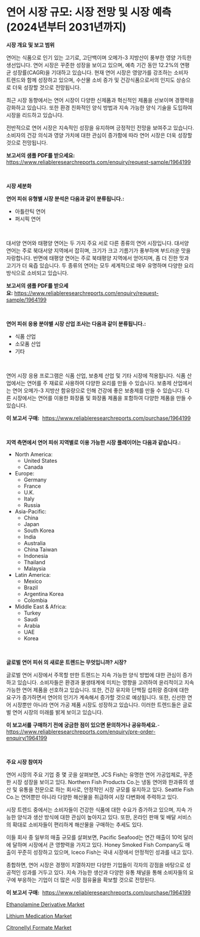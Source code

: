 <p><h1>연어 시장 규모: 시장 전망 및 시장 예측 (2024년부터 2031년까지)</h1></p><p><strong>시장 개요 및 보고 범위</strong></p>
<p><p>연어는 식품으로 인기 있는 고기로, 고단백이며 오메가-3 지방산이 풍부한 영양 가득한 생선입니다. 연어 시장은 꾸준한 성장을 보이고 있으며, 예측 기간 동안 12.2%의 연평균 성장률(CAGR)을 기대하고 있습니다. 현재 연어 시장은 영양가를 강조하는 소비자 트렌드와 함께 성장하고 있으며, 수산물 소비 증가 및 건강식품으로서의 인지도 상승으로 더욱 성장할 것으로 전망됩니다.</p><p>최근 시장 동향에서는 연어 시장이 다양한 신제품과 혁신적인 제품을 선보이며 경쟁력을 강화하고 있습니다. 또한 환경 친화적인 양식 방법과 지속 가능한 양식 기술을 도입하여 시장을 리드하고 있습니다.</p><p>전반적으로 연어 시장은 지속적인 성장을 유지하며 긍정적인 전망을 보여주고 있습니다. 소비자의 건강 의식과 영양 가치에 대한 관심이 증가함에 따라 연어 시장은 더욱 성장할 것으로 전망됩니다.</p></p>
<p><strong>보고서의 샘플 PDF를 받으세요:</strong> <a href="https://www.reliableresearchreports.com/enquiry/request-sample/1964199">https://www.reliableresearchreports.com/enquiry/request-sample/1964199</a></p>
<p>&nbsp;</p>
<p><strong>시장 세분화</strong></p>
<p><strong>연어 피쉬 유형별 시장 분석은 다음과 같이 분류됩니다.:</strong></p>
<p><ul><li>아틀란틱 연어</li><li>퍼시픽 연어</li></ul></p>
<p>&nbsp;</p>
<p><p>대서양 연어와 태평양 연어는 두 가지 주요 서로 다른 종류의 연어 시장입니다. 대서양 연어는 주로 북대서양 지역에서 잡히며, 크기가 크고 기름기가 풍부하며 부드러운 맛을 자랑합니다. 반면에 태평양 연어는 주로 북태평양 지역에서 얻어지며, 좀 더 진한 맛과 고기가 더 육즙 있습니다. 두 종류의 연어는 모두 세계적으로 매우 유명하며 다양한 요리 방식으로 소비되고 있습니다.</p></p>
<p><strong>보고서의 샘플 PDF를 받으세요:</strong>&nbsp;<a href="https://www.reliableresearchreports.com/enquiry/request-sample/1964199">https://www.reliableresearchreports.com/enquiry/request-sample/1964199</a></p>
<p>&nbsp;</p>
<p><strong> 연어 피쉬 응용 분야별 시장 산업 조사는 다음과 같이 분류됩니다.:</strong></p>
<p><ul><li>식품 산업</li><li>소모품 산업</li><li>기타</li></ul></p>
<p>&nbsp;</p>
<p><p>연어 시장 응용 프로그램은 식품 산업, 보충제 산업 및 기타 시장에 적용됩니다. 식품 산업에서는 연어를 주 재료로 사용하여 다양한 요리를 만들 수 있습니다. 보충제 산업에서는 연어 오메가-3 지방산 함유량으로 인해 건강에 좋은 보충제를 만들 수 있습니다. 다른 시장에서는 연어를 이용한 화장품 및 화장품 제품을 포함하여 다양한 제품을 만들 수 있습니다.</p></p>
<p><strong>이 보고서 구매:</strong>&nbsp; <a href="https://www.reliableresearchreports.com/purchase/1964199">https://www.reliableresearchreports.com/purchase/1964199</a></p>
<p>&nbsp;</p>
<p><strong>지역 측면에서 연어 피쉬 지역별로 이용 가능한 시장 플레이어는 다음과 같습니다.:</strong></p>
<p><ul>
    <li>
        North America:
        <ul>
            <li>United States</li>
            <li>Canada</li>
        </ul>
    </li>
    <li>
        Europe:
        <ul>
            <li>Germany</li>
            <li>France</li>
            <li>U.K.</li>
            <li>Italy</li>
            <li>Russia</li>
        </ul>
    </li>
    <li>
        Asia-Pacific:
        <ul>
            <li>China</li>
            <li>Japan</li>
            <li>South Korea</li>
            <li>India</li>
            <li>Australia</li>
            <li>China Taiwan</li>
            <li>Indonesia</li>
            <li>Thailand</li>
            <li>Malaysia</li>
        </ul>
    </li>
    <li>
        Latin America:
        <ul>
            <li>Mexico</li>
            <li>Brazil</li>
            <li>Argentina Korea</li>
            <li>Colombia</li>
        </ul>
    </li>
    <li>
        Middle East & Africa:
        <ul>
            <li>Turkey</li>
            <li>Saudi</li>
            <li>Arabia</li>
            <li>UAE</li>
            <li>Korea</li>
        </ul>
    </li>
    </ul></p>
<p>&nbsp;</p>
<p><strong>글로벌 연어 피쉬 의 새로운 트렌드는 무엇입니까? 시장?</strong></p>
<p><p>글로벌 연어 시장에서 주목할 만한 트렌드는 지속 가능한 양식 방법에 대한 관심이 증가하고 있습니다. 소비자들은 환경과 물생태계에 미치는 영향을 고려하여 윤리적이고 지속 가능한 연어 제품을 선호하고 있습니다. 또한, 건강 유지와 단백질 섭취량 증대에 대한 요구가 증가하면서 연어의 인기가 계속해서 증가할 것으로 예상됩니다. 또한, 신선한 연어 시장뿐만 아니라 연어 가공 제품 시장도 성장하고 있습니다. 이러한 트렌드들은 글로벌 연어 시장의 미래를 밝게 보이고 있습니다.</p></p>
<p><strong>이 보고서를 구매하기 전에 궁금한 점이 있으면 문의하거나 공유하세요.</strong>- <a href="https://www.reliableresearchreports.com/enquiry/pre-order-enquiry/1964199">https://www.reliableresearchreports.com/enquiry/pre-order-enquiry/1964199</a></p>
<p>&nbsp;</p>
<p><strong>주요 시장 참여자</strong></p>
<p><p>연어 시장의 주요 기업 중 몇 곳을 살펴보면, JCS Fish는 유명한 연어 가공업체로, 꾸준한 시장 성장을 보이고 있다. Northern Fish Products Co.는 냉동 연어와 한과류의 생산 및 유통을 전문으로 하는 회사로, 안정적인 시장 규모를 유지하고 있다. Seattle Fish Co.는 연어뿐만 아니라 다양한 해산물을 취급하여 시장 다변화에 주력하고 있다.</p><p>시장 트렌드 중에서는 소비자들이 건강한 식품에 대한 수요가 증가하고 있으며, 지속 가능한 양식과 생산 방식에 대한 관심이 높아지고 있다. 또한, 온라인 판매 및 배달 서비스의 확대로 소비자들이 편리하게 해산물을 구매하는 추세도 있다.</p><p>이들 회사 중 일부의 매출 규모를 살펴보면, Pacific Seafood는 연간 매출이 10억 달러에 달하며 시장에서 큰 영향력을 가지고 있다. Honey Smoked Fish Company도 매출이 꾸준히 성장하고 있으며, Iceco Fish는 국내 시장에서 안정적인 성과를 내고 있다.</p><p>종합하면, 연어 시장은 경쟁이 치열하지만 다양한 기업들이 각자의 강점을 바탕으로 성공적인 성과를 거두고 있다. 지속 가능한 생산과 다양한 유통 채널을 통해 소비자들의 요구에 부응하는 기업이 더 많은 시장 점유율을 확보할 것으로 전망된다.</p></p>
<p><strong>이 보고서 구매:</strong>&nbsp;&nbsp;<a href="https://www.reliableresearchreports.com/purchase/1964199">https://www.reliableresearchreports.com/purchase/1964199</a></p>
<p><p><a href="https://view.publitas.com/reportprime-1/ethanolamine-derivative-market-challenges-opportunities-and-growth-drivers-and-major-market-players-forecasted-for-period-from-2023-2030/">Ethanolamine Derivative Market</a></p><p><a href="https://view.publitas.com/reportprime-1/lithium-medication-market-provides-detailed-segmentation-of-this-market-based-on-type-application-and-region-and-forecast-for-the-period-from-2023-2030/">Lithium Medication Market</a></p><p><a href="https://github.com/Hazelklievgspy6vdcsmu106w/Market-Research-Report-List-1/blob/main/citronellyl-formate-market.md">Citronellyl Formate Market</a></p></p>
